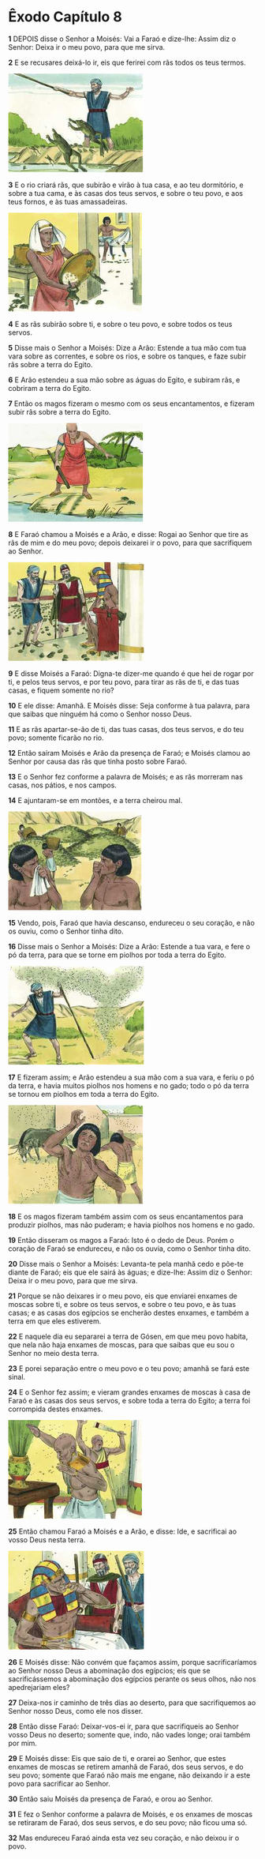 # Êxodo Capítulo 8

**1** 	DEPOIS disse o Senhor a Moisés: Vai a Faraó e dize-lhe: Assim diz o Senhor: Deixa ir o meu povo, para que me sirva.

**2** 	E se recusares deixá-lo ir, eis que ferirei com rãs todos os teus termos.

![](../Images/SweetPublishing/2-8-1.jpg) 

**3** 	E o rio criará rãs, que subirão e virão à tua casa, e ao teu dormitório, e sobre a tua cama, e às casas dos teus servos, e sobre o teu povo, e aos teus fornos, e às tuas amassadeiras.

![](../Images/SweetPublishing/2-8-2.jpg) 

**4** 	E as rãs subirão sobre ti, e sobre o teu povo, e sobre todos os teus servos.

**5** 	Disse mais o Senhor a Moisés: Dize a Arão: Estende a tua mão com tua vara sobre as correntes, e sobre os rios, e sobre os tanques, e faze subir rãs sobre a terra do Egito.

**6** 	E Arão estendeu a sua mão sobre as águas do Egito, e subiram rãs, e cobriram a terra do Egito.

**7** 	Então os magos fizeram o mesmo com os seus encantamentos, e fizeram subir rãs sobre a terra do Egito.

![](../Images/SweetPublishing/2-8-11.jpg) 

**8** 	E Faraó chamou a Moisés e a Arão, e disse: Rogai ao Senhor que tire as rãs de mim e do meu povo; depois deixarei ir o povo, para que sacrifiquem ao Senhor.

![](../Images/SweetPublishing/2-8-3.jpg) 

**9** 	E disse Moisés a Faraó: Digna-te dizer-me quando é que hei de rogar por ti, e pelos teus servos, e por teu povo, para tirar as rãs de ti, e das tuas casas, e fiquem somente no rio?

**10** 	E ele disse: Amanhã. E Moisés disse: Seja conforme à tua palavra, para que saibas que ninguém há como o Senhor nosso Deus.

**11** 	E as rãs apartar-se-ão de ti, das tuas casas, dos teus servos, e do teu povo; somente ficarão no rio.

**12** 	Então saíram Moisés e Arão da presença de Faraó; e Moisés clamou ao Senhor por causa das rãs que tinha posto sobre Faraó.

**13** 	E o Senhor fez conforme a palavra de Moisés; e as rãs morreram nas casas, nos pátios, e nos campos.

**14** 	E ajuntaram-se em montões, e a terra cheirou mal.

![](../Images/SweetPublishing/2-8-4.jpg) 

**15** 	Vendo, pois, Faraó que havia descanso, endureceu o seu coração, e não os ouviu, como o Senhor tinha dito.

**16** 	Disse mais o Senhor a Moisés: Dize a Arão: Estende a tua vara, e fere o pó da terra, para que se torne em piolhos por toda a terra do Egito.

![](../Images/SweetPublishing/2-8-5.jpg) 

**17** 	E fizeram assim; e Arão estendeu a sua mão com a sua vara, e feriu o pó da terra, e havia muitos piolhos nos homens e no gado; todo o pó da terra se tornou em piolhos em toda a terra do Egito.

![](../Images/SweetPublishing/2-8-6.jpg) 

**18** 	E os magos fizeram também assim com os seus encantamentos para produzir piolhos, mas não puderam; e havia piolhos nos homens e no gado.

**19** 	Então disseram os magos a Faraó: Isto é o dedo de Deus. Porém o coração de Faraó se endureceu, e não os ouvia, como o Senhor tinha dito.

**20** 	Disse mais o Senhor a Moisés: Levanta-te pela manhã cedo e põe-te diante de Faraó; eis que ele sairá às águas; e dize-lhe: Assim diz o Senhor: Deixa ir o meu povo, para que me sirva.

**21** 	Porque se não deixares ir o meu povo, eis que enviarei enxames de moscas sobre ti, e sobre os teus servos, e sobre o teu povo, e às tuas casas; e as casas dos egípcios se encherão destes enxames, e também a terra em que eles estiverem.

**22** 	E naquele dia eu separarei a terra de Gósen, em que meu povo habita, que nela não haja enxames de moscas, para que saibas que eu sou o Senhor no meio desta terra.

**23** 	E porei separação entre o meu povo e o teu povo; amanhã se fará este sinal.

**24** 	E o Senhor fez assim; e vieram grandes enxames de moscas à casa de Faraó e às casas dos seus servos, e sobre toda a terra do Egito; a terra foi corrompida destes enxames.

![](../Images/SweetPublishing/2-8-7.jpg) 

**25** 	Então chamou Faraó a Moisés e a Arão, e disse: Ide, e sacrificai ao vosso Deus nesta terra.

![](../Images/SweetPublishing/2-8-8.jpg) 

**26** 	E Moisés disse: Não convém que façamos assim, porque sacrificaríamos ao Senhor nosso Deus a abominação dos egípcios; eis que se sacrificássemos a abominação dos egípcios perante os seus olhos, não nos apedrejariam eles?

**27** 	Deixa-nos ir caminho de três dias ao deserto, para que sacrifiquemos ao Senhor nosso Deus, como ele nos disser.

**28** 	Então disse Faraó: Deixar-vos-ei ir, para que sacrifiqueis ao Senhor vosso Deus no deserto; somente que, indo, não vades longe; orai também por mim.

**29** 	E Moisés disse: Eis que saio de ti, e orarei ao Senhor, que estes enxames de moscas se retirem amanhã de Faraó, dos seus servos, e do seu povo; somente que Faraó não mais me engane, não deixando ir a este povo para sacrificar ao Senhor.

**30** 	Então saiu Moisés da presença de Faraó, e orou ao Senhor.

**31** 	E fez o Senhor conforme a palavra de Moisés, e os enxames de moscas se retiraram de Faraó, dos seus servos, e do seu povo; não ficou uma só.

**32** 	Mas endureceu Faraó ainda esta vez seu coração, e não deixou ir o povo.

